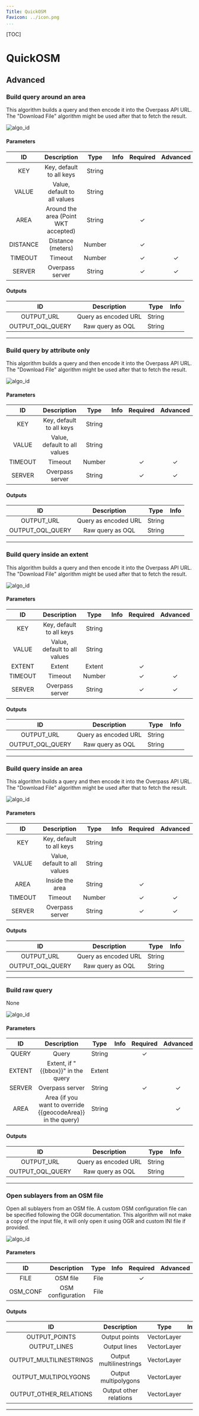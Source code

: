 ```yaml
---
Title: QuickOSM
Favicon: ../icon.png
...
```


[TOC]

# QuickOSM

## Advanced


### Build query around an area

This algorithm builds a query and then encode it into the Overpass API URL. The "Download File" algorithm might be used after that to fetch the result.

![algo_id](./quickosm-buildqueryaroundarea.png)

#### Parameters

| ID | Description | Type | Info | Required | Advanced |
|:-:|:-:|:-:|:-:|:-:|:-:|
KEY|Key, default to all keys|String||||
VALUE|Value, default to all values|String||||
AREA|Around the area (Point WKT accepted)|String||✓||
DISTANCE|Distance (meters)|Number||✓||
TIMEOUT|Timeout|Number||✓|✓|
SERVER|Overpass server|String||✓|✓|


#### Outputs

| ID | Description | Type | Info |
|:-:|:-:|:-:|:-:|
OUTPUT_URL|Query as encoded URL|String||
OUTPUT_OQL_QUERY|Raw query as OQL|String||


***


### Build query by attribute only

This algorithm builds a query and then encode it into the Overpass API URL. The "Download File" algorithm might be used after that to fetch the result.

![algo_id](./quickosm-buildquerybyattributeonly.png)

#### Parameters

| ID | Description | Type | Info | Required | Advanced |
|:-:|:-:|:-:|:-:|:-:|:-:|
KEY|Key, default to all keys|String||||
VALUE|Value, default to all values|String||||
TIMEOUT|Timeout|Number||✓|✓|
SERVER|Overpass server|String||✓|✓|


#### Outputs

| ID | Description | Type | Info |
|:-:|:-:|:-:|:-:|
OUTPUT_URL|Query as encoded URL|String||
OUTPUT_OQL_QUERY|Raw query as OQL|String||


***


### Build query inside an extent

This algorithm builds a query and then encode it into the Overpass API URL. The "Download File" algorithm might be used after that to fetch the result.

![algo_id](./quickosm-buildqueryextent.png)

#### Parameters

| ID | Description | Type | Info | Required | Advanced |
|:-:|:-:|:-:|:-:|:-:|:-:|
KEY|Key, default to all keys|String||||
VALUE|Value, default to all values|String||||
EXTENT|Extent|Extent||✓||
TIMEOUT|Timeout|Number||✓|✓|
SERVER|Overpass server|String||✓|✓|


#### Outputs

| ID | Description | Type | Info |
|:-:|:-:|:-:|:-:|
OUTPUT_URL|Query as encoded URL|String||
OUTPUT_OQL_QUERY|Raw query as OQL|String||


***


### Build query inside an area

This algorithm builds a query and then encode it into the Overpass API URL. The "Download File" algorithm might be used after that to fetch the result.

![algo_id](./quickosm-buildqueryinsidearea.png)

#### Parameters

| ID | Description | Type | Info | Required | Advanced |
|:-:|:-:|:-:|:-:|:-:|:-:|
KEY|Key, default to all keys|String||||
VALUE|Value, default to all values|String||||
AREA|Inside the area|String||✓||
TIMEOUT|Timeout|Number||✓|✓|
SERVER|Overpass server|String||✓|✓|


#### Outputs

| ID | Description | Type | Info |
|:-:|:-:|:-:|:-:|
OUTPUT_URL|Query as encoded URL|String||
OUTPUT_OQL_QUERY|Raw query as OQL|String||


***


### Build raw query

None

![algo_id](./quickosm-buildrawquery.png)

#### Parameters

| ID | Description | Type | Info | Required | Advanced |
|:-:|:-:|:-:|:-:|:-:|:-:|
QUERY|Query|String||✓||
EXTENT|Extent, if "{{bbox}}" in the query|Extent||||
SERVER|Overpass server|String||✓|✓|
AREA|Area (if you want to override {{geocodeArea}} in the query)|String|||✓|


#### Outputs

| ID | Description | Type | Info |
|:-:|:-:|:-:|:-:|
OUTPUT_URL|Query as encoded URL|String||
OUTPUT_OQL_QUERY|Raw query as OQL|String||


***


### Open sublayers from an OSM file

Open all sublayers from an OSM file. A custom OSM configuration file can be specified following the OGR documentation. This algorithm will not make a copy of the input file, it will only open it using OGR and custom INI file if provided.

![algo_id](./quickosm-openosmfile.png)

#### Parameters

| ID | Description | Type | Info | Required | Advanced |
|:-:|:-:|:-:|:-:|:-:|:-:|
FILE|OSM file|File||✓||
OSM_CONF|OSM configuration|File||||


#### Outputs

| ID | Description | Type | Info |
|:-:|:-:|:-:|:-:|
OUTPUT_POINTS|Output points|VectorLayer||
OUTPUT_LINES|Output lines|VectorLayer||
OUTPUT_MULTILINESTRINGS|Output multilinestrings|VectorLayer||
OUTPUT_MULTIPOLYGONS|Output multipolygons|VectorLayer||
OUTPUT_OTHER_RELATIONS|Output other relations|VectorLayer||


***

